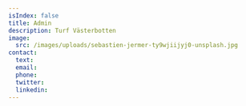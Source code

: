 ```yaml
---
isIndex: false
title: Admin
description: Turf Västerbotten
image:
  src: /images/uploads/sebastien-jermer-ty9wjiijyj0-unsplash.jpg
contact:
  text: 
  email: 
  phone: 
  twitter: 
  linkedin: 
---
```

